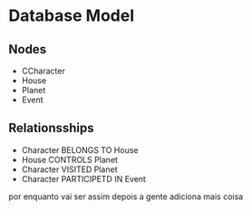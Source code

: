 # Database Model


## Nodes
- CCharacter
- House
- Planet
- Event


## Relationsships
- Character BELONGS TO House
- House CONTROLS Planet
- Character VISITED Planet
- Character PARTICIPETD IN Event


por enquanto vai ser assim depois a gente adiciona mais coisa